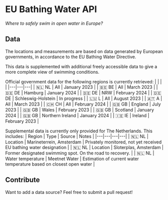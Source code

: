 # EU Bathing Water API
_Where to safely swim in open water in Europe?_

## Data
The locations and measurements are based on data generated by European governments, in accordance to the EU Bathing Water Directive.

This data is supplemented with additional freely accessible data to give a more complete view of swimming conditions.

Official government data for the following regions is currently retrieved:
|    |    |    |
|---|---|---|
| 🇳🇱 NL | All                | January 2023  |
| 🇧🇪 BE | All                | March 2023    |
| 🇩🇪 DE | Hamburg            | January 2024  |
| 🇩🇪 DE | NRW                | February 2024 |
| 🇩🇪 DE | Schleswig-Holstein | In progress   |
| 🇱🇺 L  | All                | August 2023   |
| 🇦🇹 A  | All                | March 2023    |
| 🇨🇭 CH | All                | February 2024 |
| 🇬🇧 GB | England            | July 2023     |
| 🇬🇧 GB | Wales              | February 2023 |
| 🇬🇧 GB | Scotland           | January 2024  |
| 🇬🇧 GB | Northern Ireland   | January 2024  |
| 🇮🇪 IE | Ireland            | February 2023 |

Supplemental data is currently only provided for The Netherlands. This includes:
| Region | Type | Source   |  Notes  |
|---|---|---|---|
| 🇳🇱 NL | Location | Marineterrein, Amsterdam | Privately monitored, not yet received EU bathing water designation  |
| 🇳🇱 NL | Location | Sloterplas, Amsterdam | Former designated swimming spot. On the road to recovery.  |
| 🇳🇱 NL | Water temperature | Meetnet Water | Estimation of current water temperature based on closest open water  |

## Contribute
Want to add a data source? Feel free to submit a pull request!
